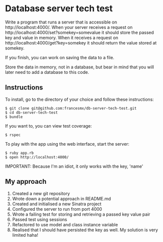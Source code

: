 # Database server tech test
Write a program that runs a server that is accessible on http://localhost:4000/. When your server receives a request on http://localhost:4000/set?somekey=somevalue it should store the passed key and value in memory. When it receives a request on http://localhost:4000/get?key=somekey it should return the value stored at somekey.

If you finish, you can work on saving the data to a file.

Store the data in memory, not in a database, but bear in mind that you will later need to add a database to this code.

Instructions
-----------
To install, go to the directory of your choice and follow these instructions:
```
$ git clone git@github.com:francesmx/db-server-tech-test.git
$ cd db-server-tech-test
$ bundle
```
If you want to, you can view test coverage:
```
$ rspec
```
To play with the app using the web interface, start the server:
```
$ ruby app.rb
$ open http://localhost:4000/
```
IMPORTANT: Because I'm an idiot, it only works with the key, 'name'

## My approach
1. Created a new git repository
2. Wrote down a potential approach in README.md
3. Created and initialised a new Sinatra project
4. Configured the server to run from port 4000
5. Wrote a failing test for storing and retrieving a passed key value pair
6. Passed test using sessions
7. Refactored to use model and class instance variable
8. Realised that I should have persisted the key as well. My solution is very limited haha!
